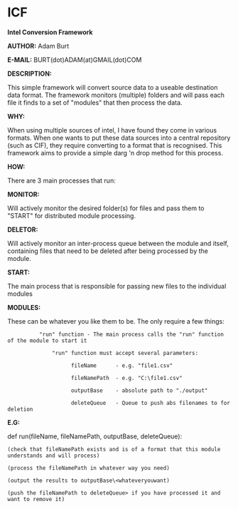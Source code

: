 # ICF
<b>Intel Conversion Framework</b>

<b>AUTHOR:</b> Adam Burt

<b>E-MAIL:</b> BURT(dot)ADAM(at)GMAIL(dot)COM

<b>DESCRIPTION:</b>

This simple framework will convert source data to a useable destination data format. The framework monitors (multiple)
folders and will pass each file it finds to a set of "modules" that then process the data.

<b>WHY:</b>

When using multiple sources of intel, I have found they come in various formats. When one wants to put these data
sources into a central repository (such as CIF), they require converting to a format that is recognised. This framework
aims to provide a simple darg 'n drop method for this process.

<b>HOW:</b>

There are 3 main processes that run:

<b>MONITOR:</b>

Will actively monitor the desired folder(s) for files and pass them to "START" for distributed module processing.

<b>DELETOR:</b>

Will actively monitor an inter-process queue between the module and itself, containing files that need to be deleted
after being processed by the module.

<b>START:</b>

The main process that is responsible for passing new files to the individual modules


<b>MODULES:</b>

These can be whatever you like them to be. The only require a few things:

              "run" function - The main process calls the "run" function of the module to start it
              
                  "run" function must accept several parameters:
                  
                        fileName      - e.g. "file1.csv"
                        
                        fileNamePath  - e.g. "C:\file1.csv"
                        
                        outputBase    - absolute path to "./output"
                        
                        deleteQueue   - Queue to push abs filenames to for deletion
                        
  <b>E.G:</b>
  
  def run(fileName, fileNamePath, outputBase, deleteQueue):
  
    (check that fileNamePath exists and is of a format that this module understands and will process)
    
    (process the fileNamePath in whatever way you need)
    
    (output the results to outputBase\<whateveryouwant)
    
    (push the fileNamePath to deleteQueue> if you have processed it and want to remove it)
  
  
